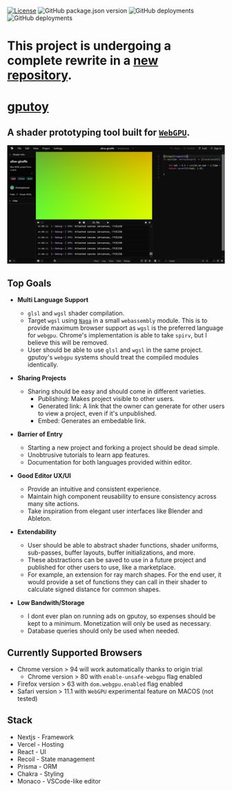 [![License](https://img.shields.io/github/license/theZiggurat/gputoy)]()
![GitHub package.json version](https://img.shields.io/github/package-json/v/theZiggurat/gputoy?color=blue)
![GitHub deployments](https://img.shields.io/github/deployments/theZiggurat/gputoy/preview?label=production&logo=vercel&logoColor=white)
![GitHub deployments](https://img.shields.io/github/deployments/theZiggurat/gputoy/preview?label=preview&logo=vercel&logoColor=white)

# This project is undergoing a complete rewrite in a [new repository](https://github.com/gputoy/gputoy). 

# [gputoy](https://gputoy.io)

## A shader prototyping tool built for [`WebGPU`](https://www.w3.org/TR/webgpu/).
![A screenshot of gputoy running in firefox](./docs/ui-demo.png)

## **Top Goals**


- **Multi Language Support**
  - `glsl` and `wgsl` shader compilation.
  - Target `wgsl` using [`Naga`](https://github.com/gfx-rs/naga) in a small `webassembly` module. This is to provide maximum browser support as `wgsl` is the preferred language for `webgpu`. Chrome's implementation is able to take `spirv`, but I believe this will be removed.
  - User should be able to use `glsl` and `wgsl` in the same project. gputoy's `webgpu` systems should treat the compiled modules identically.

- **Sharing Projects**
  - Sharing should be easy and should come in different varieties.
    - Publishing: Makes project visible to other users. 
    - Generated link: A link that the owner can generate for other users to view a project, even if it's unpublished.
    - Embed: Generates an embedable link.

- **Barrier of Entry**
  - Starting a new project and forking a project should be dead simple.
  - Unobtrusive tutorials to learn app features.
  - Documentation for both languages provided within editor. 


- **Good Editor UX/UI**
  - Provide an intuitive and consistent experience. 
  - Maintain high component reusability to ensure consistency across many site actions. 
  - Take inspiration from elegant user interfaces like Blender and Ableton.

- **Extendability**
  - User should be able to abstract shader functions, shader uniforms, sub-passes, buffer layouts, buffer initializations, and more.
  - These abstractions can be saved to use in a future project and published for other users to use, like a marketplace.
  - For example, an extension for ray march shapes. For the end user, it would provide a set of functions they can call in their shader to calculate signed distance for common shapes.

- **Low Bandwith/Storage**
  - I dont ever plan on running ads on gputoy, so expenses should be kept to a minimum. Monetization will only be used as necessary.
  - Database queries should only be used when needed.
## **Currently Supported Browsers**
  - Chrome version > 94 will work automatically thanks to origin trial
    - Chrome version > 80 with `enable-unsafe-webgpu` flag enabled
  - Firefox version > 63 with `dom.webgpu.enabled` flag enabled
  - Safari version > 11.1 with `WebGPU` experimental feature on MACOS (not tested)

## **Stack**

- Nextjs - Framework
- Vercel - Hosting
- React - UI
- Recoil - State management
- Prisma - ORM
- Chakra - Styling
- Monaco - VSCode-like editor